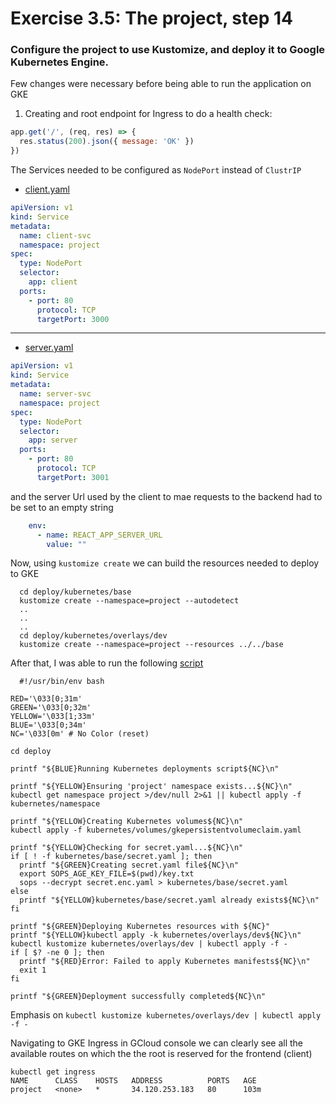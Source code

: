# Exercise 3.5: The project, step 14

### Configure the project to use Kustomize, and deploy it to Google Kubernetes Engine.

Few changes were necessary before being able to run the application on GKE

1. Creating and root endpoint for Ingress to do a health check:

```js
app.get('/', (req, res) => {
  res.status(200).json({ message: 'OK' })
})
```

The Services needed to be configured as `NodePort` instead of `ClustrIP`

- [client.yaml](deploy/kubernetes/base/00-client.yaml)

```yaml
apiVersion: v1
kind: Service
metadata:
  name: client-svc
  namespace: project
spec:
  type: NodePort
  selector:
    app: client
  ports:
    - port: 80
      protocol: TCP
      targetPort: 3000
```

---

- [server.yaml](deploy/kubernetes/base/01-server.yaml)

```yaml
apiVersion: v1
kind: Service
metadata:
  name: server-svc
  namespace: project
spec:
  type: NodePort
  selector:
    app: server
  ports:
    - port: 80
      protocol: TCP
      targetPort: 3001
```

and the server Url used by the client to mae requests to the backend had to be
set to an empty string

```yaml
    env:
      - name: REACT_APP_SERVER_URL
        value: ""
```

Now, using `kustomize create` we can build the resources needed to deploy to GKE

```shell
  cd deploy/kubernetes/base
  kustomize create --namespace=project --autodetect 
  ..
  ..
  ..
  cd deploy/kubernetes/overlays/dev
  kustomize create --namespace=project --resources ../../base
```

After that, I was able to run the following [script](deploy/script.sh)

```shell
  #!/usr/bin/env bash

RED='\033[0;31m'
GREEN='\033[0;32m'
YELLOW='\033[1;33m'
BLUE='\033[0;34m'
NC='\033[0m' # No Color (reset)

cd deploy

printf "${BLUE}Running Kubernetes deployments script${NC}\n"

printf "${YELLOW}Ensuring 'project' namespace exists...${NC}\n"
kubectl get namespace project >/dev/null 2>&1 || kubectl apply -f kubernetes/namespace

printf "${YELLOW}Creating Kubernetes volumes${NC}\n"
kubectl apply -f kubernetes/volumes/gkepersistentvolumeclaim.yaml

printf "${YELLOW}Checking for secret.yaml...${NC}\n"
if [ ! -f kubernetes/base/secret.yaml ]; then
  printf "${GREEN}Creating secret.yaml file${NC}\n"
  export SOPS_AGE_KEY_FILE=$(pwd)/key.txt
  sops --decrypt secret.enc.yaml > kubernetes/base/secret.yaml
else
  printf "${YELLOW}kubernetes/base/secret.yaml already exists${NC}\n"
fi

printf "${GREEN}Deploying Kubernetes resources with ${NC}"
printf "${YELLOW}kubectl apply -k kubernetes/overlays/dev${NC}\n"
kubectl kustomize kubernetes/overlays/dev | kubectl apply -f -
if [ $? -ne 0 ]; then
  printf "${RED}Error: Failed to apply Kubernetes manifests${NC}\n"
  exit 1
fi

printf "${GREEN}Deployment successfully completed${NC}\n"
```

Emphasis on `kubectl kustomize kubernetes/overlays/dev | kubectl apply -f -`

Navigating to GKE Ingress in GCloud console we can clearly see all the available
routes on which the the root is reserved for the frontend (client)

```
kubectl get ingress
NAME      CLASS    HOSTS   ADDRESS          PORTS   AGE
project   <none>   *       34.120.253.183   80      103m
```
